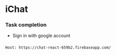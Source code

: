 # iChat

### Task completion

- Sign in with google account

###

    Host: https://chat-react-659b2.firebaseapp.com/
